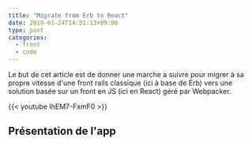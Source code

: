 ```yaml
---
title: "Migrate from Erb to React"
date: 2019-01-24T14:51:13+09:00
type: post
categories:
  - front
  - code
---
```


Le but de cet article est de donner une marche a suivre pour migrer à sa propre vitesse d'une front rails classique (ici à base de Erb) vers une solution basée sur un front en JS (ici en React) géré par Webpacker.

{{< youtube IhEM7-FxmF0 >}}

## Présentation de l'app
